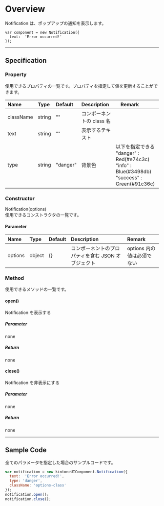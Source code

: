 # Overview

Notification は、ポップアップの通知を表示します。

```KUCComponentRenderer {"id":"_render"}
var component = new Notification({
  text:  'Error occurred!'
});
```
***
## Specification

### Property

使用できるプロパティの一覧です。プロパティを指定して値を更新することができます。

| Name| Type| Default | Description |　Remark |
| :--- | :--- | :--- | :--- | :--- |
|className|string|""|コンポーネントの class 名||
|text|string|""|表示するテキスト||
|type|string|"danger"|背景色|以下を指定できる<br>"danger" : Red(#e74c3c)<br>"info" : Blue(#3498db)<br>"success" : Green(#91c36c)|

### Constructor

Notification(options)     
使用できるコンストラクタの一覧です。

#### Parameter
| Name| Type| Default | Description |Remark|
| :--- | :--- | :--- | :--- | :--- |
|options|object|{}|コンポーネントのプロパティを含む JSON オブジェクト|options 内の値は必須でない|

### Method

使用できるメソッドの一覧です。

#### open()
Notification を表示する

##### Parameter
none

##### Return
none

#### close()
Notification を非表示にする

##### Parameter
none

##### Return
none

***
## Sample Code

全てのパラメータを指定した場合のサンプルコードです。

```javascript
var notification = new kintoneUIComponent.Notification({
  text:  'Error occurred!',
  type: 'danger',
  className: 'options-class'
});
notification.open();
notification.close();
```

